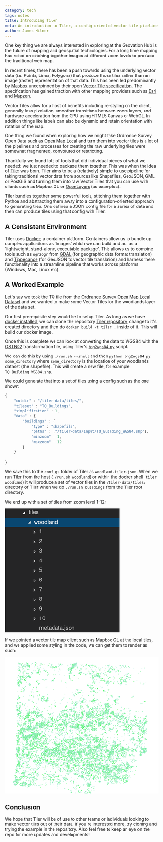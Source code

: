 ```yaml
---
category: tech
tags: notes
title: Introducing Tiler
meta: An introduction to Tiler, a config oriented vector tile pipeline
author: James Milner
---
```


One key thing we are always interested in exploring at the Geovation Hub is the future of mapping and geospatial technologies. For a long time mapping has relied on stitching together images at different zoom levels to produce the traditional web map.

In recent times, there has been a push towards using the underlying vector data (i.e. Points, Lines, Polygons) that produce those tiles rather than an image (raster) representation of that data. This has been led predominantly by [Mapbox](http://www.mapbox.com) underpinned by their open [Vector Tile specification](https://github.com/mapbox/vector-tile-spec). The specification has gained traction with other mapping providers such as [Esri](http://www.esri.com) and [Mapzen](http://mapzen.com).

Vector Tiles allow for a host of benefits including re-styling on the client, generally less pixelation, smoother transitions between zoom layers, and hardware acceleration from the GPU using HTML5 Canvas or WebGL. In addition things like labels can also be dynamic and retain orientation with rotation of the map.

One thing we found when exploring how we might take Ordnance Survey Open Data such as [Open Map Local](https://www.ordnancesurvey.co.uk/opendatadownload/products.html#OPMPLC) and turn them into vector tiles is a lot of the pipelines and processes for creating the raw underlying tiles were somewhat fragmented, convoluted or restricting.

Thankfully we found lots of tools that did individual pieces of what we needed; we just needed to package them together. This was when the idea of [Tiler](https://github.com/geovation/tiler) was born. Tiler aims to be a (relatively) simple to use pipeline for taking traditional vector data from sources like Shapefiles, GeoJSON, GML or PostGIS and turning them into raw Vector Tiles that you can use with clients such as Mapbox GL or [OpenLayers](https://openlayers.org/en/latest/examples/osm-vector-tiles.html) (as examples).

Tiler bundles together some powerful tools, stitching them together with Python and abstracting them away into a configuration-oriented approach to generating tiles. One defines a JSON config file for a series of data and then can produce tiles using that config with Tiler.

## A Consistent Environment

Tiler uses [Docker](https://docs.docker.com/get-started/); a container platform. Containers allow us to bundle up complex applications as 'images' which we can build and act as a 'lightweight, stand-alone, executable package'. This allows us to combine tools such as `ogr2ogr` from [GDAL](http://www.gdal.org/) (for geographic data format translation) and [Tippecanoe](https://github.com/mapbox/tippecanoe) (for GeoJSON to vector tile translation) and harness there functionality into a streamline pipeline that works across platforms (Windows, Mac, Linux etc).

## A Worked Example

Let's say we took the TQ tile from the [Ordnance Survey Open Map Local Dataset](
https://www.ordnancesurvey.co.uk/business-and-government/products/os-open-map-local.html) and we wanted to make some Vector Tiles for the woodlands layer of the data set.

Our first prerequisite step would be to setup Tiler. As long as we have [docker installed](https://docs.docker.com/get-started/), we can clone the repository [Tiler repository](https://www.github.com/geovation/tiler), change to it's created directory and then do `docker build -t tiler .` inside of it. This will build our docker image.

Once this is complete we can look at converting the data to WGS84 with the [OSTN02](https://www.ordnancesurvey.co.uk/business-and-government/help-and-support/navigation-technology/os-net/ostn02-ntv2-format.html) transformation file, using Tiler's [`bng2wgs84.py`](https://github.com/Geovation/tiler/blob/master/tiler/tiler-scripts/bng2wgs84.py) script.

We can do this by using `./run.sh --shell` and then `python bng2wgs84.py some_directory` where `some_directory` is the location of your woodlands dataset (the shapefile). This will create a new file, for example `TQ_Building_WGS84.shp`.

We could generate that into a set of tiles using a config such as the one shown:


```javascript
{
    "outdir" : "/tiler-data/tiles/",
    "tileset" : "TQ_Buildings",
    "simplification" : 1,
    "data" : {
        "buildings" : {
            "type" : "shapefile",
            "paths" : ["/tiler-data/input/TQ_Building_WGS84.shp"],
            "minzoom" : 1,
            "maxzoom" : 12
        }
    }

}
```

We save this to the `configs` folder of Tiler as `woodland.tiler.json`. When we run Tiler from the host (`./run.sh woodland`) or within the docker shell (`tiler woodland`) it will produce a set of vector tiles in the `/tiler-data/tiles/` directory of Tiler when we do `./run.sh buildings` from the Tiler root directory.

We end up with a set of tiles from zoom level 1-12:

![Image of the file tree for the tiles](/assets/tiles.png)

If we pointed a vector tile map client such as Mapbox GL at the local tiles, and we applied some styling in the code, we can get them to render as such:

![Image of woodlands being show in MapboxGL](/assets/woodland.png)


## Conclusion

We hope that Tiler will be of use to other teams or individuals looking to make vector tiles out of their data. If you're interested more, try cloning and trying the example in the repository. Also feel free to keep an eye on the repo for more updates and developments!
